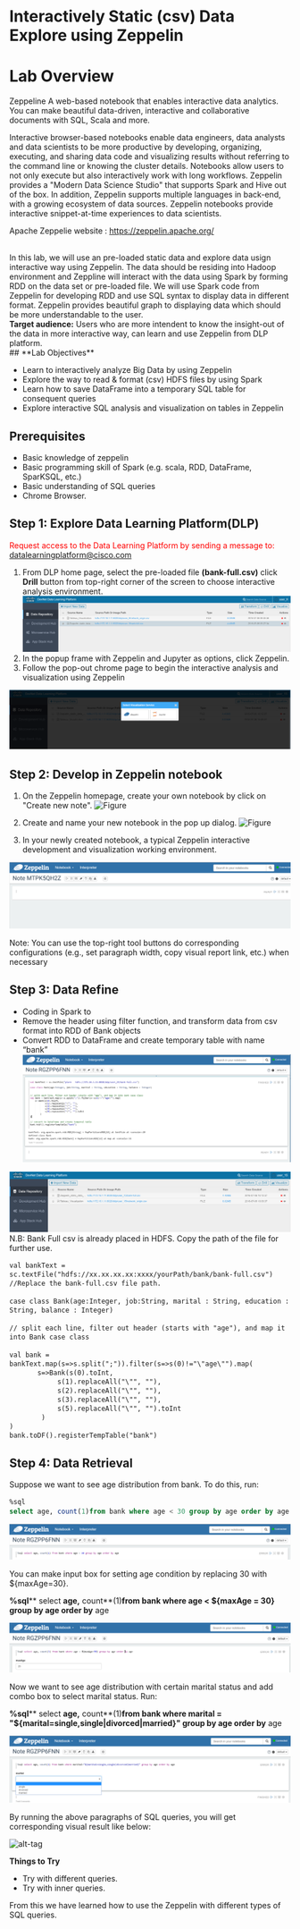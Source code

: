 

# **Interactively Static (csv) Data Explore using Zeppelin**

# **Lab Overview**

Zeppeline A web-based notebook that enables interactive data analytics. You can make beautiful data-driven, interactive and collaborative documents with SQL, Scala and more. </br>

Interactive browser-based notebooks enable data engineers, data analysts and data scientists to be more productive by developing, organizing, executing, and sharing data code and visualizing results without referring to the command line or knowing the cluster details. Notebooks allow users to not only execute but also interactively work with long workflows. Zeppelin provides a &quot;Modern Data Science Studio&quot; that supports Spark and Hive out of the box. In addition, Zeppelin supports multiple languages in back-end, with a growing ecosystem of data sources. Zeppelin notebooks provide interactive snippet-at-time experiences to data scientists.

Apache Zeppelie website : https://zeppelin.apache.org/

</br>
In this lab, we will use an pre-loaded static data and explore data usign interactive way using Zeppelin. The data should be residing into Hadoop environment and Zeppline will interact with the data using Spark by forming RDD on the data set or pre-loaded file. We will use Spark code from Zeppelin for developing RDD and use SQL syntax to display data in different format. Zeppelin provides beautiful graph to displaying data which should be more understandable to the user.

</br>
<b>Target audience:</b>
Users who are more intendent to know the insight-out of the data in more interactive way, can learn and use Zeppelin from DLP platform.  

</br>
## **Lab Objectives**

- Learn to interactively analyze Big Data by using Zeppelin
- Explore the way to read &amp; format (csv) HDFS files by using Spark
- Learn how to save DataFrame into a temporary SQL table for consequent queries
- Explore interactive SQL analysis and visualization on tables in Zeppelin

## **Prerequisites**

- Basic knowledge of zeppelin
- Basic programming skill of Spark (e.g. scala, RDD, DataFrame, SparKSQL, etc.)
- Basic understanding of SQL queries
- Chrome Browser.

## Step 1: Explore Data Learning Platform(DLP)

<font color='red'>Request access to the Data Learning Platform by sending a message to:</font> [datalearningplatform@cisco.com](mailto:datalearningplatform@cisco.com)


1. From DLP home page, select the pre-loaded file <b>(bank-full.csv)</b> click <b>Drill</b> button from top-right corner of the screen to choose interactive analysis environment.
![alt-tag](https://github.com/prakdutt/data-dev-learning-labs/blob/master/labs/data-explore-using-zeppelin/assets/selectionRawDataFile.PNG?raw=true)
2. In the popup frame with Zeppelin and Jupyter as options, click Zeppelin.
3. Follow the pop-out chrome page to begin the interactive analysis and visualization using Zeppelin

![alt-tag](https://github.com/prakdutt/data-dev-learning-labs/blob/master/labs/data-explore-using-zeppelin/assets/selectZappline.PNG?raw=true)


## Step 2: Develop in Zeppelin notebook

1. On the Zeppelin homepage, create your own notebook by click on &quot;Create new note&quot;.
![Figure](https://github.com/prakdutt/data-dev-learning-labs/blob/master/labs/data-explore-using-zeppelin/assets/welcome-to-zeppelin.png?raw=true)

2. Create and name your new notebook in the pop up dialog.
![Figure](https://github.com/prakdutt/data-dev-learning-labs/blob/master/labs/data-explore-using-zeppelin/assets/create-note.png?raw=true)

3. In your newly created notebook, a typical Zeppelin interactive development and visualization working environment.

![alt-tag](https://github.com/prakdutt/data-dev-learning-labs/blob/master/labs/data-explore-using-zeppelin/assets/ZapplineIntf.PNG?raw=true)

Note: You can use the top-right tool buttons do corresponding configurations (e.g., set paragraph width, copy visual report link, etc.) when necessary

## Step 3: Data Refine
 - Coding in Spark to
-    Remove the header using filter function, and transform data from csv format into RDD of Bank objects
-    Convert RDD to DataFrame and create temporary table with name “bank”
![alt-tag](https://github.com/prakdutt/data-dev-learning-labs/blob/master/labs/data-explore-using-zeppelin/assets/ScriptOnZepplineAfterExecution.PNG?raw=true)

![alt-tag](https://github.com/prakdutt/data-dev-learning-labs/blob/master/labs/data-explore-using-zeppelin/assets/BankFull.PNG?raw=true)
N.B: Bank Full csv is already placed in HDFS. Copy the path of the file for further use. 
```jason
val bankText = sc.textFile("hdfs://xx.xx.xx.xx:xxxx/yourPath/bank/bank-full.csv")  
//Replace the bank-full.csv file path.

case class Bank(age:Integer, job:String, marital : String, education : String, balance : Integer)

// split each line, filter out header (starts with "age"), and map it into Bank case class
 
val bank = bankText.map(s=>s.split(";")).filter(s=>s(0)!="\"age\"").map(  
       s=>Bank(s(0).toInt, 
            s(1).replaceAll("\"", ""),  
            s(2).replaceAll("\"", ""),  
            s(3).replaceAll("\"", ""),  
            s(5).replaceAll("\"", "").toInt  
        )  
)
bank.toDF().registerTempTable("bank")
```
## Step 4: Data Retrieval

Suppose we want to see age distribution from bank. To do this, run:

```sql
%sql 
select age, count(1)from bank where age < 30 group by age order by age
```

![alt-tag](https://github.com/prakdutt/data-dev-learning-labs/blob/master/labs/data-explore-using-zeppelin/assets/SimpleSql.PNG?raw=true)

You can make input box for setting age condition by replacing 30 with ${maxAge=30}.

**%sql**** select **age,** count**(1)**from **bank** where **age** &lt; **${maxAge** = **30}** group ****by** age **order**** by** age

![alt-tag](https://github.com/prakdutt/data-dev-learning-labs/blob/master/labs/data-explore-using-zeppelin/assets/inputParameter.PNG?raw=true)

Now we want to see age distribution with certain marital status and add combo box to select marital status. Run:

**%sql**** select **age,** count**(1)**from **bank** where **marital** = **&quot;${marital=single,single|divorced|married}&quot;** group ****by** age **order**** by** age

![alt-tag](https://github.com/prakdutt/data-dev-learning-labs/blob/master/labs/data-explore-using-zeppelin/assets/zepplelinListbox.PNG?raw=true)

By running the above paragraphs of SQL queries, you will get corresponding visual result like below:

![alt-tag](https://github.com/prakdutt/data-dev-learning-labs/blob/master/labs/data-explore-using-zeppelin/assets/sql-results.png?raw=true)


 **Things to Try**

- Try with different queries.
- Try with inner queries.

From this we have learned how to use the Zeppelin with different types of SQL queries.

